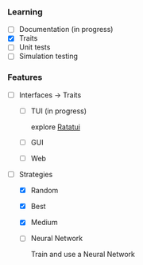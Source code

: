 ### Learning

- [ ] Documentation (in progress)
- [x] Traits
- [ ] Unit tests
- [ ] Simulation testing

### Features

- [ ] Interfaces -> Traits
  - [ ] TUI (in progress)

      explore [Ratatui](https://ratatui.rs)

  - [ ] GUI
  - [ ] Web
- [ ] Strategies
  - [x] Random 
  - [x] Best
  - [x] Medium 
  - [ ] Neural Network

    Train and use a Neural Network



